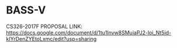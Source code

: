     

# BASS-V
CS326-2017F 
PROPOSAL LINK: https://docs.google.com/document/d/1tu1lnvw8SMuiaPJ2-loi_Nt5id-kIYrDenZYEtoLxmc/edit?usp=sharing

   
